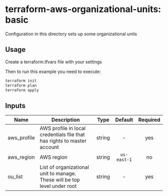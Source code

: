 # terraform-aws-organizational-units: basic

Configuration in this directory sets up some organizational units

## Usage

Create a terraform.tfvars file with your settings

Then to run this example you need to execute:

```bash
terraform init
terraform plan
terraform apply
```

<!-- BEGINNING OF PRE-COMMIT-TERRAFORM DOCS HOOK -->
## Inputs

| Name | Description | Type | Default | Required |
|------|-------------|:----:|:-----:|:-----:|
| aws\_profile | AWS profile in local credentials file that has rights to master account | string | - | yes |
| aws\_region | AWS region | string | `us-east-1` | no |
| ou\_list | List of organizational unit to manage. These will be top level under root | string | - | yes |

<!-- END OF PRE-COMMIT-TERRAFORM DOCS HOOK -->
